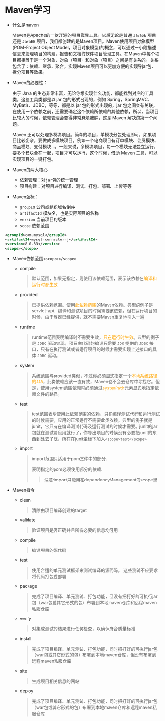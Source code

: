 # Maven学习

- 什么是maven

  Maven是Apache的一款开源的项目管理工具。以后无论是普通 `JavaSE` 项目还是 `JavaEE` 项目，我们都创建的是Maven项目。Maven使用项目对象模型(POM-Project Object Model，项目对象模型)的概念，可以通过一小段描述信息来管理项目的构建，报告和文档的软件项目管理工具。在Maven中每个项目都相当于是一个对象，对象（项目）和对象（项目）之间是有关系的。关系包含了：依赖、继承、聚合，实现Maven项目可以更加方便的实现导jar包、拆分项目等效果。



- Maven的必要性：

  由于 Java 的生态非常丰富，无论你想实现什么功能，都能找到对应的工具类，这些工具类都是以 jar 包的形式出现的，例如 Spring，SpringMVC、MyBatis、JDBC，等等，都是以 jar 包的形式出现的，jar 包之间会有关联，在使用一个依赖之前，还需要确定这个依赖所依赖的其他依赖，所以，当项目比较大的时候，依赖管理会变得非常麻烦臃肿，这是 Maven 解决的第一个问题。

  Maven 还可以处理多模块项目。简单的项目，单模块分包处理即可，如果项目比较复杂，要做成多模块项目，例如一个电商项目有订单模块、会员模块、商品模块、支付模块...，一般来说，多模块项目，每一个模块无法独立运行，要多个模块合在一起，项目才可以运行，这个时候，借助 Maven 工具，可以实现项目的一键打包。



- Maven的两大核心
  - 依赖管理：对`jar`包的统一管理
  - 项目构建：对项目进行编译、测试、打包、部署、上传等等



- Maven坐标：
  - `groupId` 公司或组织域名倒序
  - `artifactId` 模块名，也是实际项目的名称
  - `version` 当前项目的版本
  - `scope` 依赖范围

```xml
<groupId>com.mysql</groupId>
<artifactId>mysql-connector-j</artifactId>
<version>8.0.33</version>
<scope></scope>
```



- Maven依赖范围`<scope></scope>`

  - compile

    > 默认范围，如果无指定，则使用该依赖范围，表示该依赖在<font color="orange">编译和运行时都生效</font>

  - provided

    > 已提供依赖范围。使用<font color="orange">此依赖范围</font>的Maven依赖。典型的例子是servlet-api，编译和测试项目的时候需要该依赖，但在运行项目的时候，由于容器已经提供，就不需要Maven重复地引入一遍

  - runtime

    > runtime范围表明编译时不需要生效，<font color="orange">只在运行时生效</font>。典型的例子是 `JDBC` 驱动实现，项目主代码的编译只需要 `JDK` 提供的  `JDBC` 接口，只有在执行测试或者运行项目的时候才需要实现上述接口的具体 `JDBC` 驱动。 

  - system

    > 系统范围与provided类似，不过你必须显式指定一个<font color="orange">本地系统路径的`JAR`</font>，此类依赖应该一直有效，Maven也不会去仓库中寻找它。但是，使用system范围依赖时必须通过<font color="orange">`systemPath`</font>元素显式地指定依赖文件的路径。

  - test

    > test范围表明使用此依赖范围的依赖，只在编译测试代码和运行测试的时候需要，应用的正常运行不需要此类依赖。典型的例子就是 junit，它只有在编译测试代码及运行测试的时候才需要。junit的jar包就在测试阶段用就行了，你导出项目的时候没有必要把junit的东西到处去了就，所在在junit坐标下加入`<scope>test</scope>`
  
  - import
  
    > import范围只适用于pom文件中的<dependencyManagement>部分.  
    >
    > 表明指定的pom必须使用<dependencyManagement>部分的依赖.
    >
    > > 注意:import只能用在dependencyManagement的scope里.
  
    
  
- Maven指令

  - clean

    >清除由项目编译创建的target

  - validate

    > 验证项目是否正确并且所有必要的信息均可用

  - compile

    >编译项目的源代码

  - test

    > 使用合适的单元测试框架来测试编译的源代码。 这些测试不应要求将代码打包或部署

  - package

    > 完成了项目编译、单元测试、打包功能，但没有把打好的可执行jar包（war包或其它形式的包）布署到本地maven仓库和远程maven私服仓库

  - verify

    > 对集成测试的结果进行任何检查，以确保符合质量标准

  - install

    > 完成了项目编译、单元测试、打包功能，同时把打好的可执行jar包（war包或其它形式的包）布署到本地maven仓库，但没有布署到远程maven私服仓库

  - site

    > 生成项目相关信息的网站

  - deploy

    > 完成了项目编译、单元测试、打包功能，同时把打好的可执行jar包（war包或其它形式的包）布署到本地maven仓库和远程maven私服仓库









